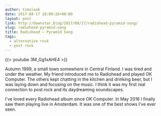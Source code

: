 ```yaml
---
author: timolaak
date: 2017-08-17 10:09:28+00:00
layout: post
link: http://dawnstar.blog/2017/08/17/radiohead-pyramid-song/
slug: radiohead-pyramid-song
title: Radiohead – Pyramid Song
tags:
  - alternative rock
  - post rock
---
```


{{< youtube 3M_Gg1xAHE4 >}}

Autumn 1999, a small town somewhere in Central Finland. I was tired and under
the weather. My friend introduced me to Radiohead and played OK Computer. The
others kept chatting in the kitchen and drinking beer, but I was laying down and
focusing on the music. I think it was my first real connection to post rock and
its daydreaming soundscapes.

I've loved every Radiohead album since OK Computer. In May 2016 I finally saw
them playing live in Amsterdam. It was one of the best shows I've ever seen.
